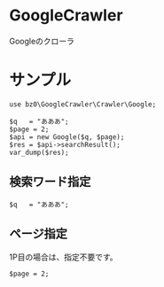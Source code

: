 # GoogleCrawler
Googleのクローラ

# サンプル

```
use bz0\GoogleCrawler\Crawler\Google;

$q   = "あああ";
$page = 2;
$api = new Google($q, $page);
$res = $api->searchResult();
var_dump($res);
```

## 検索ワード指定

```
$q   = "あああ";
```

## ページ指定

1P目の場合は、指定不要です。

```
$page = 2;
```
